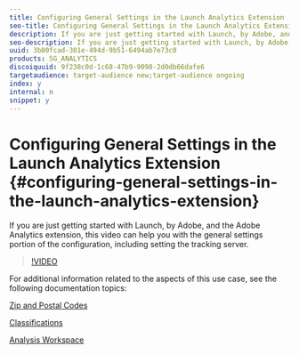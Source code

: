 ```yaml
---
title: Configuring General Settings in the Launch Analytics Extension
seo-title: Configuring General Settings in the Launch Analytics Extension
description: If you are just getting started with Launch, by Adobe, and the Adobe Analytics extension, this video can help you with the general settings portion of the configuration, including setting the tracking server.
seo-description: If you are just getting started with Launch, by Adobe, and the Adobe Analytics extension, this video can help you with the general settings portion of the configuration, including setting the tracking server.
uuid: 3b80fcad-301e-494d-9b51-6494ab7e73c0
products: SG_ANALYTICS
discoiquuid: 9f238c0d-1c68-47b9-9098-2d0db66dafe6
targetaudience: target-audience new;target-audience ongoing
index: y
internal: n
snippet: y
---
```


# Configuring General Settings in the Launch Analytics Extension {#configuring-general-settings-in-the-launch-analytics-extension}

If you are just getting started with Launch, by Adobe, and the Adobe Analytics extension, this video can help you with the general settings portion of the configuration, including setting the tracking server.

>[!VIDEO](https://video.tv.adobe.com/v/27093/?quality=9)

For additional information related to the aspects of this use case, see the following documentation topics:

[Zip and Postal Codes](https://marketing.adobe.com/resources/help/en_US/reference/reports_zip.html)

[Classifications](https://marketing.adobe.com/resources/help/en_US/reference/classifications.html)

[Analysis Workspace](https://marketing.adobe.com/resources/help/en_US/analytics/analysis-workspace/analysis-workspace-features.html)
